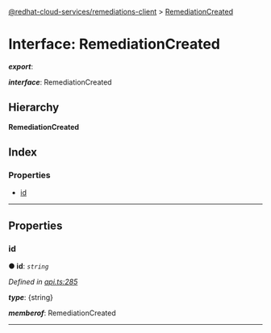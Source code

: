 [@redhat-cloud-services/remediations-client](../README.md) > [RemediationCreated](../interfaces/remediationcreated.md)

# Interface: RemediationCreated

*__export__*: 

*__interface__*: RemediationCreated

## Hierarchy

**RemediationCreated**

## Index

### Properties

* [id](remediationcreated.md#id)

---

## Properties

<a id="id"></a>

###  id

**● id**: *`string`*

*Defined in [api.ts:285](https://github.com/RedHatInsights/javascript-clients/blob/master/packages/remediations/api.ts#L285)*

*__type__*: {string}

*__memberof__*: RemediationCreated

___

